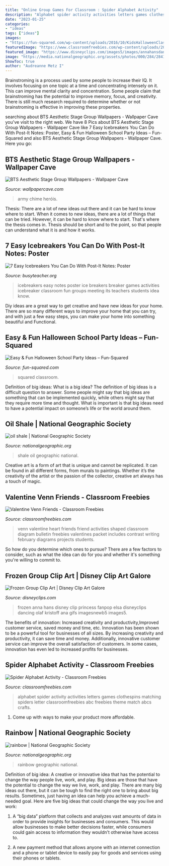 ```yaml
---
title: "Online Group Games For Classroom : Spider Alphabet Activity"
description: "Alphabet spider activity activities letters games clothespins matching spiders letter classroomfreebies abc freebies theme match abcs crafts"
date: "2023-01-25"
categories:
- "ideas"
tags: ["ideas"]
images:
- "https://fun-squared.com/wp-content/uploads/2016/10/KidsHalloweenClassPartyIdeas.jpg"
featuredImage: "https://www.classroomfreebies.com/wp-content/uploads/2014/10/covspiderclothespinabc.jpg"
featured_image: "https://www.disneyclips.com/images5/images/annahansdancing.gif"
image: "https://media.nationalgeographic.org/assets/photos/000/284/28417.jpg"
ShowToc: true
author: "Audreanne Metz I"
---
```



Brainstroming is a process used by some people to increase their IQ. It involves focusing on one topic at a time and concentrating intensely on it. This can improve mental clarity and concentration. Some people claim that brainstroming has the potential to improve memory, focus, and creativity. There is still much research required to determine whether or not brainstroming is effective in improving these properties.

	

		
searching about BTS Aesthetic Stage Group Wallpapers - Wallpaper Cave you've visit to the right web. We have 8 Pics about BTS Aesthetic Stage Group Wallpapers - Wallpaper Cave like 7 Easy Icebreakers You Can Do With Post-It Notes: Poster, Easy &amp; Fun Halloween School Party Ideas – Fun-Squared and also BTS Aesthetic Stage Group Wallpapers - Wallpaper Cave. Here you go:
		
    
## BTS Aesthetic Stage Group Wallpapers - Wallpaper Cave

<img loading=lazy src="https://wallpapercave.com/wp/wp4787418.jpg" onerror="this.onerror=null;this.src='https://tse3.mm.bing.net/th?id=OIP.P5aoq5g4MxfreH-LCdxYUwHaNK&amp;pid=15.1';" alt="BTS Aesthetic Stage Group Wallpapers - Wallpaper Cave">

_Source: wallpapercave.com_

>army chime heróis. 

	

Thesis: There are a lot of new ideas out there and it can be hard to know where to start.
When it comes to new ideas, there are a lot of things that can be tried. However, it can be hard to know where to start. That's where the thesis comes in. Thesis should be short and to the point, so that people can understand what it is and how it works.

    
## 7 Easy Icebreakers You Can Do With Post-It Notes: Poster

<img loading=lazy src="http://busyteacher.org/uploads/posts/2012-08/1344737148_post-its-poster1-web.jpg" onerror="this.onerror=null;this.src='https://tse1.mm.bing.net/th?id=OIP.yGUtqdpiprjzNyCt_VTFZQHaKe&amp;pid=15.1';" alt="7 Easy Icebreakers You Can Do With Post-It Notes: Poster">

_Source: busyteacher.org_

>icebreakers easy notes poster ice breakers breaker games activities icebreaker classroom fun groups meeting its teachers students idea know. 

	

Diy ideas are a great way to get creative and have new ideas for your home. There are so many different ways to improve your home that you can try, and with just a few easy steps, you can make your home into something beautiful and Functional.

    
## Easy &amp; Fun Halloween School Party Ideas – Fun-Squared

<img loading=lazy src="https://fun-squared.com/wp-content/uploads/2016/10/KidsHalloweenClassPartyIdeas.jpg" onerror="this.onerror=null;this.src='https://tse2.mm.bing.net/th?id=OIP.DN6U5TbuwMEi1UqqNagfhAHaKh&amp;pid=15.1';" alt="Easy &amp; Fun Halloween School Party Ideas – Fun-Squared">

_Source: fun-squared.com_

>squared classroom. 

	

Definition of big ideas: What is a big idea?
The definition of big ideas is a difficult question to answer. Some people might say that big ideas are something that can be implemented quickly, while others might say that they require more time and thought. What is important is that big ideas need to have a potential impact on someone’s life or the world around them.

    
## Oil Shale | National Geographic Society

<img loading=lazy src="https://media.nationalgeographic.org/assets/photos/000/325/32542.jpg" onerror="this.onerror=null;this.src='https://tse4.mm.bing.net/th?id=OIP.wfedu1s0DiT4nAZ6yBD3ewHaFj&amp;pid=15.1';" alt="oil shale | National Geographic Society">

_Source: nationalgeographic.org_

>shale oil geographic national. 

	

Creative art is a form of art that is unique and cannot be replicated. It can be found in all different forms, from murals to paintings. Whether it’s the creativity of the artist or the passion of the collector, creative art always has a touch of magic.

    
## Valentine Venn Friends - Classroom Freebies

<img loading=lazy src="https://www.classroomfreebies.com/wp-content/uploads/2015/02/valentinevennfrienddiagramcov.jpg" onerror="this.onerror=null;this.src='https://tse3.mm.bing.net/th?id=OIP.sFDUzLPe5OgWW5ETVDgkpgHaF0&amp;pid=15.1';" alt="Valentine Venn Friends - Classroom Freebies">

_Source: classroomfreebies.com_

>venn valentine heart friends friend activities shaped classroom diagram bulletin freebies valentines packet includes contrast writing february diagrams projects students. 

	

So how do you determine which ones to pursue? There are a few factors to consider, such as what the idea can do for you and whether it's something you're willing to commit to.

    
## Frozen Group Clip Art | Disney Clip Art Galore

<img loading=lazy src="https://www.disneyclips.com/images5/images/annahansdancing.gif" onerror="this.onerror=null;this.src='https://tse1.mm.bing.net/th?id=OIP.rkstomehVIsRJKPzubF4rwHaMY&amp;pid=15.1';" alt="Frozen Group Clip Art | Disney Clip Art Galore">

_Source: disneyclips.com_

>frozen anna hans disney clip princess fanpop elsa disneyclips dancing olaf kristoff ana gifs imagesnewb5 images5. 

	

The benefits of innovation: Increased creativity and productivity,Improved customer service, saved money and time, etc.
Innovation has been shown to be a powerful tool for businesses of all sizes. By increasing creativity and productivity, it can save time and money. Additionally, innovative customer service can improve the overall satisfaction of customers. In some cases, innovation has even led to increased profits for businesses.

    
## Spider Alphabet Activity - Classroom Freebies

<img loading=lazy src="https://www.classroomfreebies.com/wp-content/uploads/2014/10/covspiderclothespinabc.jpg" onerror="this.onerror=null;this.src='https://tse1.mm.bing.net/th?id=OIP.NAsmAUf-YBc0XF4A8ZHydAHaHB&amp;pid=15.1';" alt="Spider Alphabet Activity - Classroom Freebies">

_Source: classroomfreebies.com_

>alphabet spider activity activities letters games clothespins matching spiders letter classroomfreebies abc freebies theme match abcs crafts. 

	

1. Come up with ways to make your product more affordable.

    
## Rainbow | National Geographic Society

<img loading=lazy src="https://media.nationalgeographic.org/assets/photos/000/284/28417.jpg" onerror="this.onerror=null;this.src='https://tse1.mm.bing.net/th?id=OIP.MVpMx1ZiN-dUqBEMe1WWcAHaFj&amp;pid=15.1';" alt="rainbow | National Geographic Society">

_Source: nationalgeographic.org_

>rainbow geographic national. 

	

Definition of big idea: A creative or innovative idea that has the potential to change the way people live, work, and play.
Big ideas are those that have the potential to change the way we live, work, and play. There are many big ideas out there, but it can be tough to find the right one to bring about big results. Sometimes, just having an idea can help you achieve a much-needed goal. Here are five big ideas that could change the way you live and work: 
1. A “big data” platform that collects and analyzes vast amounts of data in order to provide insights for businesses and consumers. This would allow businesses to make better decisions faster, while consumers could gain access to information they wouldn’t otherwise have access to.

2. A new payment method that allows anyone with an internet connection and a phone or tablet device to easily pay for goods and services using their phones or tablets.

